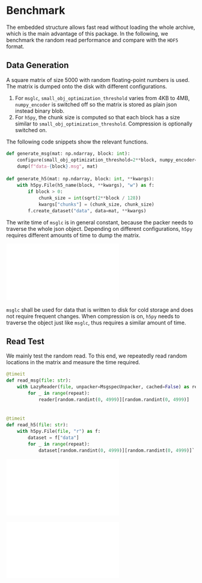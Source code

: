 # Benchmark

The embedded structure allows fast read without loading the whole archive, which is the main advantage of this package.
In the following, we benchmark the random read performance and compare with the `HDF5` format.

## Data Generation

A square matrix of size 5000 with random floating-point numbers is used.
The matrix is dumped onto the disk with different configurations.

1. For `msglc`, `small_obj_optimization_threshold` varies from 4KB to 4MB, `numpy_encoder` is switched off so the matrix is stored as plain json instead binary blob.
2. For `h5py`, the chunk size is computed so that each block has a size similar to `small_obj_optimization_threshold`. Compression is optionally switched on.

The following code snippets show the relevant functions.

```py
def generate_msg(mat: np.ndarray, block: int):
    configure(small_obj_optimization_threshold=2**block, numpy_encoder=False)  # 16KB
    dump(f"data-{block}.msg", mat)

def generate_h5(mat: np.ndarray, block: int, **kwargs):
    with h5py.File(h5_name(block, **kwargs), "w") as f:
        if block > 0:
            chunk_size = int(sqrt(2**block / 128))
            kwargs["chunks"] = (chunk_size, chunk_size)
        f.create_dataset("data", data=mat, **kwargs)
```

The write time of `msglc` is in general constant, because the packer needs to traverse the whole json object.
Depending on different configurations, `h5py` requires different amounts of time to dump the matrix.

![write time](./write_time.pdf)

`msglc` shall be used for data that is written to disk for cold storage and does not require frequent changes.
When compression is on, `h5py` needs to traverse the object just like `msglc`, thus requires a similar amount of time.

## Read Test

We mainly test the random read.
To this end, we repeatedly read random locations in the matrix and measure the time required.

```py
@timeit
def read_msg(file: str):
    with LazyReader(file, unpacker=MsgspecUnpacker, cached=False) as reader:
        for _ in range(repeat):
            reader[random.randint(0, 4999)][random.randint(0, 4999)]


@timeit
def read_h5(file: str):
    with h5py.File(file, "r") as f:
        dataset = f["data"]
        for _ in range(repeat):
            dataset[random.randint(0, 4999)][random.randint(0, 4999)]`
```

![read 1k random elements](./read_time_log_1k.pdf)

![read 10k random elements](./read_time_log_10k.pdf)